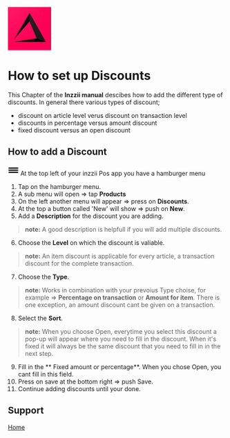 <img src="../Assets/Pictures/play_store_512.png" alt="inzzii logo" width="100"/>

# How to set up Discounts
This Chapter of the **Inzzii manual** descibes how to add the different type of discounts.
In general there various types of discount; 
* discount on article level verus discount on transaction level
* discounts in percentage versus amount discount
* fixed discount versus an open discount

## How to add a Discount

<img src="../Assets/Pictures/Hmenu.png" alt="hamburgermenu" width="25" height="25"/> At the top left of your inzzii Pos app you have a hamburger menu 
1. Tap on the hamburger menu.
2. A sub menu will open => tap **Products**
3. On the left another menu will appear => press on **Discounts**. 
4. At the top a button called 'New' will show => push on **New**.
5. Add a **Description** for the discount you are adding.
> **note:** A good description is helpfull if you will add multiple discounts. 
6. Choose the **Level** on which the discount is valiable.
> **note:** An item discount is applicable for every article, a transaction discount for the complete transaction.
7. Choose the **Type**.
> **note:** Works in combination with your prevoius Type choise, for example => **Percentage on transaction** or **Amount for item**. There is one exception, an amount discount cant be given on a transaction. 
8. Select the **Sort**.
> **note:** When you choose Open, everytime you select this discount a pop-up will appear where you need to fill in the discount. When it's fixed it will always be the same discount that you need to fill in in the next step.
9. Fill in the ** Fixed amount or percentage**. When you chose Open, you cant fill in this field.
10. Press on save at the bottom right => push Save.
11. Continue adding discounts until your done. 


## Support
[Home](../index.md)